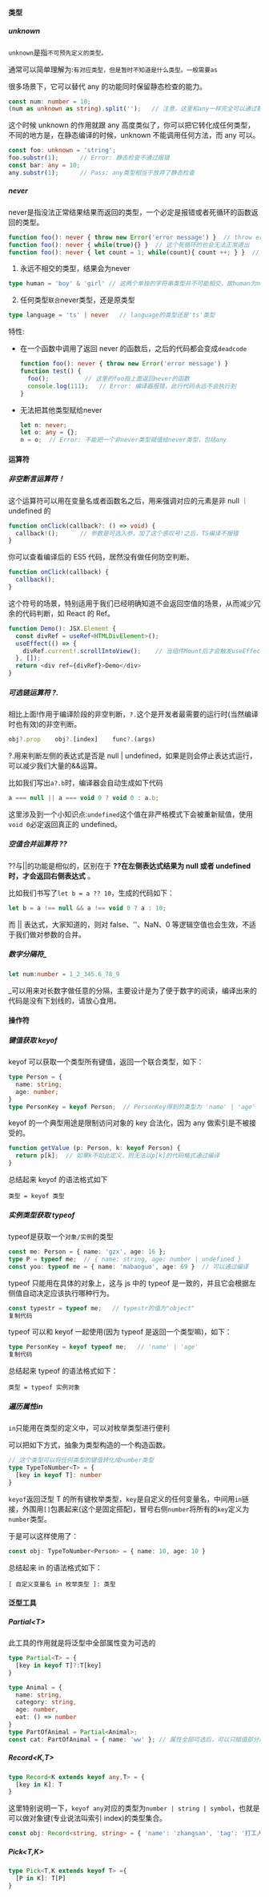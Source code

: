 #### 类型

##### unknown

`unknown`是指`不可预先定义的类型。`

通常可以简单理解为:`有对应类型，但是暂时不知道是什么类型。一般需要as`

很多场景下，它可以替代 any 的功能同时保留静态检查的能力。

```typescript
const num: number = 10;
(num as unknown as string).split('');  	// 注意，这里和any一样完全可以通过静态检查
```

这个时候 unknown 的作用就跟 any 高度类似了，你可以把它转化成任何类型，不同的地方是，在静态编译的时候，unknown 不能调用任何方法，而 any 可以。

```typescript
const foo: unknown = 'string';
foo.substr(1);   	// Error: 静态检查不通过报错
const bar: any = 10;
any.substr(1);		// Pass: any类型相当于放弃了静态检查
```

##### never

never是指没法正常结果结果而返回的类型，一个必定是报错或者死循环的函数返回的类型。

```typescript
function foo(): never { throw new Error('error message') }  // throw error 返回值是never
function foo(): never { while(true){} }  // 这个死循环的也会无法正常退出
function foo(): never { let count = 1; while(count){ count ++; } }  // Error: 这个无法将返回值定义为never，因为无法在静态编译阶段直接识别出
```

1. 永远不相交的类型，结果会为never

```typescript
type human = 'boy' & 'girl' // 这两个单独的字符串类型并不可能相交，故human为never类型
```

2. 任何类型`联合`never类型，还是原类型

```typescript
type language = 'ts' | never   // language的类型还是'ts'类型
```

特性:

- 在一个函数中调用了返回 never 的函数后，之后的代码都会变成`deadcode`

  ```typescript
  function foo(): never { throw new Error('error message') } 
  function test() {
    foo();  		// 这里的foo指上面返回never的函数
    console.log(111); 	// Error: 编译器报错，此行代码永远不会执行到
  }
  ```

- 无法把其他类型赋给never

  ```typescript
  let n: never;
  let o: any = {};
  n = o;  // Error: 不能把一个非never类型赋值给never类型，包括any
  ```

#### 运算符

##### 非空断言运算符！

这个运算符可以用在变量名或者函数名之后，用来强调对应的元素是非 null ｜undefined 的

```typescript
function onClick(callback?: () => void) {
  callback!();		// 参数是可选入参，加了这个感叹号!之后，TS编译不报错
}
```

你可以查看编译后的 ES5 代码，居然没有做任何防空判断。

```typescript
function onClick(callback) {
  callback();
}
```

这个符号的场景，特别适用于我们已经明确知道不会返回空值的场景，从而减少冗余的代码判断，如 React 的 Ref。

```typescript
function Demo(): JSX.Elememt {
  const divRef = useRef<HTMLDivElement>();
  useEffect(() => {
    divRef.current!.scrollIntoView();	 // 当组件Mount后才会触发useEffect，故current一定是有值的
  }, []);
  return <div ref={divRef}>Demo</div>
}
```

##### 可选链运算符 ?.

相比上面!作用于编译阶段的非空判断，`?.`这个是开发者最需要的运行时(当然编译时也有效)的非空判断。

```typescript
obj?.prop    obj?.[index]    func?.(args)
```

?.用来判断左侧的表达式是否是 null | undefined，如果是则会停止表达式运行，可以减少我们大量的&&运算。

比如我们写出`a?.b`时，编译器会自动生成如下代码

```typescript
a === null || a === void 0 ? void 0 : a.b;
```

这里涉及到一个小知识点:`undefined`这个值在非严格模式下会被重新赋值，使用`void 0`必定返回真正的 undefined。

##### 空值合并运算符 ??

??与||的功能是相似的，区别在于 **??在左侧表达式结果为 null 或者 undefined 时，才会返回右侧表达式** 。

比如我们书写了`let b = a ?? 10`，生成的代码如下：

```typescript
let b = a !== null && a !== void 0 ? a : 10;
```

而 || 表达式，大家知道的，则对 false、''、NaN、0 等逻辑空值也会生效，不适于我们做对参数的合并。

##### 数字分隔符_

```typescript
let num:number = 1_2_345.6_78_9
```

_可以用来对长数字做任意的分隔，主要设计是为了便于数字的阅读，编译出来的代码是没有下划线的，请放心食用。

#### 操作符

##### 键值获取 keyof

keyof 可以获取一个类型所有键值，返回一个联合类型，如下：

```typescript
type Person = {
  name: string;
  age: number;
}
type PersonKey = keyof Person;  // PersonKey得到的类型为 'name' | 'age'
```

keyof 的一个典型用途是限制访问对象的 key 合法化，因为 any 做索引是不被接受的。

```typescript
function getValue (p: Person, k: keyof Person) {
  return p[k];  // 如果k不如此定义，则无法以p[k]的代码格式通过编译
}
```

总结起来 keyof 的语法格式如下

```
类型 = keyof 类型
```

##### 实例类型获取 typeof

typeof是获取一个`对象/实例`的类型

```typescript
const me: Person = { name: 'gzx', age: 16 };
type P = typeof me;  // { name: string, age: number | undefined }
const you: typeof me = { name: 'mabaoguo', age: 69 }  // 可以通过编译
```

typeof 只能用在具体的对象上，这与 js 中的 typeof 是一致的，并且它会根据左侧值自动决定应该执行哪种行为。

```typescript
const typestr = typeof me;   // typestr的值为"object"
复制代码
```

typeof 可以和 keyof 一起使用(因为 typeof 是返回一个类型嘛)，如下：

```typescript
type PersonKey = keyof typeof me;   // 'name' | 'age'
复制代码
```

总结起来 typeof 的语法格式如下：

```
类型 = typeof 实例对象
```

##### 遍历属性in

`in`只能用在类型的定义中，可以对枚举类型进行便利

可以把如下方式，抽象为类型构造的一个构造函数。

```typescript
// 这个类型可以将任何类型的键值转化成number类型
type TypeToNumber<T> = {
  [key in keyof T]: number
}
```

`keyof`返回泛型 T 的所有键枚举类型，`key`是自定义的任何变量名，中间用`in`链接，外围用`[]`包裹起来(这个是固定搭配)，冒号右侧`number`将所有的`key`定义为`number`类型。

于是可以这样使用了：

```typescript
const obj: TypeToNumber<Person> = { name: 10, age: 10 }
```

总结起来 in 的语法格式如下：

```
[ 自定义变量名 in 枚举类型 ]: 类型
```

#### 泛型工具

##### Partial\<T>

此工具的作用就是将泛型中全部属性变为可选的

```typescript
type Partial<T> = {
  [key in keyof T]?:T[key]
}
```

```typescript
type Animal = {
  name: string,
  category: string,
  age: number,
  eat: () => number
}
type PartOfAnimal = Partial<Animal>;
const cat: PartOfAnimal = { name: 'ww' }; // 属性全部可选后，可以只赋值部分属性了
```

##### Record\<K,T>

```typescript
type Record<K extends keyof any,T> = {
  [key in K]: T
}
```

这里特别说明一下，`keyof any`对应的类型为`number | string | symbol`，也就是可以做对象键(专业说法叫索引 index)的类型集合。

```typescript
const obj: Record<string, string> = { 'name': 'zhangsan', 'tag': '打工人' }
```

##### Pick\<T,K>

```typescript
type Pick<T,K extends keyof T> ={
  [P in K]: T[P]
}
```

































